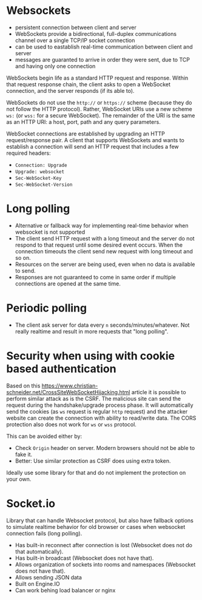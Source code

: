 # Websockets

* persistent connection between client and server
* WebSockets provide a bidirectional, full-duplex communications channel over a single TCP/IP socket connection
* can be used to eastablish real-time communication between client and server
* messages are guaranted to arrive in order they were sent, due to TCP and having only one connection

WebSockets begin life as a standard HTTP request and response. Within that request response chain,
the client asks to open a WebSocket connection, and the server responds (if its able to).

WebSockets do not use the `http://` or `https://` scheme (because they do not follow the HTTP protocol). Rather, WebSocket URIs use a new scheme `ws:`
(or `wss:` for a secure WebSocket). The remainder of the URI is the same as an HTTP URI: a host, port, path and any query parameters.

WebSocket connections are established by upgrading an HTTP request/response pair. A client that supports WebSockets and wants to establish
a connection will send an HTTP request that includes a few required headers:

* `Connection: Upgrade`
* `Upgrade: websocket`
* `Sec-WebSocket-Key`
* `Sec-WebSocket-Version`

# Long polling
* Alternative or fallback way for implementing real-time behavior when websocket is not supported
* The client send HTTP request with a long timeout and the server do not respond to that request until some desired event occurs. When the connection timeouts
  the client send new request with long timeout and so on.
* Resources on the server are being used, even when no data is available to send.
* Responses are not guaranteed to come in same order if multiple connections are opened at the same time.
  
# Periodic polling
* The client ask server for data every `n` seconds/minutes/whatever. Not really realtime and result in more requests that "long polling".

# Security when using with cookie based authentication
Based on this https://www.christian-schneider.net/CrossSiteWebSocketHijacking.html article it is possible to perform similar attack as is the CSRF.
The malicious site can send the request during the handshake/upgrade process phase. It will automatically send the cookies (as `ws` request is regular `http` request) and the attacker website can create the connection with ability to read/write data.
The CORS protection also does not work for `ws` or `wss` protocol.

This can be avoided either by:
* Check `Origin` header on server. Modern browsers should not be able to fake it.
* Better: Use similar protection as CSRF does using extra token.

Ideally use some library for that and do not implement the protection on your own.

# Socket.io
Library that can handle Websocket protocol, but also have fallback options to simulate realtime behavior for old browser or cases when websocket connection fails
(long polling).
* Has built-in reconnect after connection is lost (Websocket does not do that automatically).
* Has built-in broadcast (Websocket does not have that).
* Allows organization of sockets into rooms and namespaces (Websocket does not have that).
* Allows sending JSON data
* Built on Engine.IO
* Can work behing load balancer or nginx
